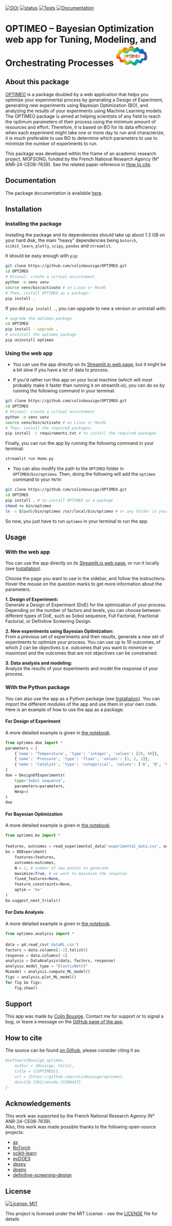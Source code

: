 [![DOI](https://zenodo.org/badge/DOI/10.5281/zenodo.15308437.svg)](https://doi.org/10.5281/zenodo.15308437)
[![status](https://joss.theoj.org/papers/5df5fbe4e131d230b13fb3c98db545d8/status.svg)](https://joss.theoj.org/papers/5df5fbe4e131d230b13fb3c98db545d8)
[![Tests](https://github.com/colinbousige/OPTIMEO/actions/workflows/python-app.yml/badge.svg)](https://github.com/colinbousige/OPTIMEO/actions/workflows/python-app.yml)
[![Documentation](https://github.com/colinbousige/OPTIMEO/actions/workflows/build-docs.yml/badge.svg)](https://colinbousige.github.io/OPTIMEO/optimeo.html)

# OPTIMEO – Bayesian Optimization web app for Tuning, Modeling, and Orchestrating Processes <img src="resources/logo.png" width="100"/>

## About this package

[OPTIMEO](https://optimeo.streamlit.app/) is a package doubled by a web application that helps you optimize your experimental process by generating a Design of Experiment, generating new experiments using Bayesian Optimization (BO), and analyzing the results of your experiments using Machine Learning models.
The OPTIMEO package is aimed at helping scientists of any field to reach the optimum parameters of their process using the minimum amount of resources and effort.
Therefore, it is based on BO for its data efficiency: when each experiment might take one or more day to run and characterize, it is much preferable to use BO to determine which parameters to use to minimize the number of experiments to run.

This package was developed within the frame of an academic research project, MOFSONG, funded by the French National Research Agency (N° ANR-24-CE08-7639). See the related paper reference in [How to cite](#how-to-cite).

## Documentation

The package documentation is available [here](https://colinbousige.github.io/OPTIMEO/optimeo.html).

## Installation

### Installing the package

Installing the package and its dependencies should take up about 1.3 GB on your hard disk, the main "heavy" dependencies being `botorch`, `scikit_learn`, `plotly`, `scipy`, `pandas` and `streamlit`.

It should be easy enough with `pip`:

```bash
git clone https://github.com/colinbousige/OPTIMEO.git
cd OPTIMEO
# Otional: create a virtual environment
python -m venv venv
source venv/bin/activate # on Linux or MacOS
# Then, install OPTIMEO as a package:
pip install .
```

If you did `pip install .`, you can upgrade to new a version or uninstall with:

```bash
# upgrade the optimeo package
cd OPTIMEO
pip install --upgrade .
# uninstall the optimeo package
pip uninstall optimeo
```

### Using the web app

- You can use the app directly on its [Streamlit.io web page](https://optimeo.streamlit.app/), but it might be a bit slow if you have a lot of data to process. 

- If you'd rather run this app on your local machine (which will most probably make it faster than running it on streamlit.io), you can do so by running the following command in your terminal:

```bash
git clone https://github.com/colinbousige/OPTIMEO.git
cd OPTIMEO
# Otional: create a virtual environment
python -m venv venv
source venv/bin/activate # on Linux or MacOS
# Then, install the required packages:
pip install -r requirements.txt # to install the required packages
```

Finally, you can run the app by running the following command in your terminal:

```bash
streamlit run Home.py
```

- You can also modify the path to the `OPTIMEO` folder in `OPTIMEO/bin/optimeo`. Then, doing the following will add the `optimeo` command to your `PATH`:

```bash
git clone https://github.com/colinbousige/OPTIMEO.git
cd OPTIMEO
pip install . # to install OPTIMEO as a package
chmod +x bin/optimeo
ln -s $(pwd)/bin/optimeo /usr/local/bin/optimeo # or any folder in your PATH
```

So now, you just have to run `optimeo` in your terminal to run the app.

## Usage

### With the web app

You can use the app directly on its [Streamlit.io web page](https://optimeo.streamlit.app/), or run it locally (see [Installation](#installation)).

Choose the page you want to use in the sidebar, and follow the instructions. Hover the mouse on the question marks to get more information about the parameters.

**1. Design of Experiment:**  
Generate a Design of Experiment (DoE) for the optimization of your process. Depending on the number of factors and levels, you can choose between different types of DoE, such as Sobol sequence, Full Factorial, Fractional Factorial, or Definitive Screening Design.

**2. New experiments using Bayesian Optimization:**  
From a previous set of experiments and their results, generate a new set of experiments to optimize your process. You can use up to 10 outcomes, of which 2 can be objectives (i.e. outcomes that you want to minimize or maximize) and the outcomes that are not objectives can be constrained.  

**3. Data analysis and modeling:**  
Analyze the results of your experiments and model the response of your process.

### With the Python package

You can also use the app as a Python package (see [Installation](#installation)). You can import the different modules of the app and use them in your own code. Here is an example of how to use the app as a package:

#### For Design of Experiment

A more detailed example is given in [the notebook](https://colab.research.google.com/github/colinbousige/OPTIMEO/blob/main/notebooks/doe.ipynb).

```python
from optimeo.doe import * 
parameters = [
    {'name': 'Temperature', 'type': 'integer', 'values': [20, 40]},
    {'name': 'Pressure', 'type': 'float', 'values': [1, 2, 3]},
    {'name': 'Catalyst', 'type': 'categorical', 'values': ['A', 'B', 'C']}
]
doe = DesignOfExperiments(
    type='Sobol sequence',
    parameters=parameters,
    Nexp=8
)
doe
```

#### For Bayesian Optimization

A more detailed example is given in [the notebook](https://colab.research.google.com/github/colinbousige/OPTIMEO/blob/main/notebooks/bo.ipynb).

```python
from optimeo.bo import * 

features, outcomes = read_experimental_data('experimental_data.csv', out_pos=[-1])
bo = BOExperiment(
    features=features, 
    outcomes=outcomes,
    N = 2, # number of new points to generate
    maximize=True, # we want to maximize the response
    fixed_features=None, 
    feature_constraints=None, 
    optim = 'bo'
)
bo.suggest_next_trials()
```

#### For Data Analysis

A more detailed example is given in [the notebook](https://colab.research.google.com/github/colinbousige/OPTIMEO/blob/main/notebooks/MLanalysis.ipynb).

```python
from optimeo.analysis import * 

data = pd.read_csv('dataML.csv')
factors = data.columns[:-1].tolist()
response = data.columns[-1]
analysis = DataAnalysis(data, factors, response)
analysis.model_type = "ElasticNetCV"
MLmodel = analysis.compute_ML_model()
figs = analysis.plot_ML_model()
for fig in figs:
    fig.show()
```

## Support

This app was made by [Colin Bousige](mailto:colin.bousige@cnrs.fr). Contact me for support or to signal a bug, or leave a message on the [GitHub page of the app](https://github.com/colinbousige/OPTIMEO).

## How to cite

<!-- This work is related to the article "xxxx". Please cite this work if you publish using this code:

```bibtex
@article{xxx,
    title = {xxx},
    author = {xxx},
    journal = {xxx},
    volume = {xxx},
    year = {xxx},
    pages = {xxx},
    doi = {xxx}
}
``` -->

The source can be found [on Github](https://github.com/colinbousige/optimeo), please consider citing it as:

```bibtex
@software{Bousige_optimeo,
    author = {Bousige, Colin},
    title = {{OPTIMEO}},
    url = {https://github.com/colinbousige/optimeo},
    doi={10.5281/zenodo.15308437}
}
```

## Acknowledgements

This work was supported by the French National Research Agency (N° ANR-24-CE08-7639).  
Also, this work was made possible thanks to the following open-source projects:

- [ax](https://ax.dev/)
- [BoTorch](https://botorch.org/)
- [scikit-learn](https://scikit-learn.org/stable/)
- [pyDOE3](https://github.com/relf/pyDOE3)
- [dexpy](https://statease.github.io/dexpy/)
- [doepy](https://doepy.readthedocs.io/en/latest/)
- [definitive-screening-design](https://pypi.org/project/definitive-screening-design/)

## License

[![License: MIT](https://img.shields.io/badge/License-MIT-yellow.svg)](https://opensource.org/licenses/MIT)

This project is licensed under the MIT License - see the [LICENSE](LICENSE) file for details

